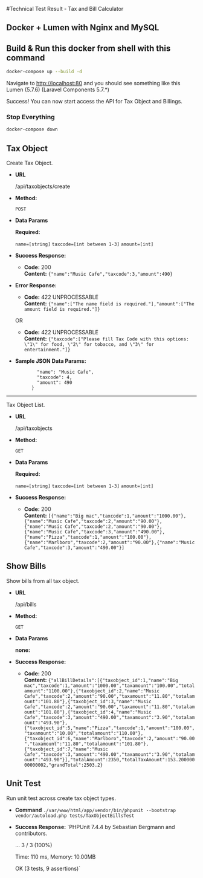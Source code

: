 #Technical Test Result - Tax and Bill Calculator 

## Docker + Lumen with Nginx and MySQL

## Build & Run this docker from shell with this command
```bash
docker-compose up --build -d
```

Navigate to [http://localhost:80](http://localhost:80) and you should see something like this
Lumen (5.7.6) (Laravel Components 5.7.*)

Success! You can now start access the API for Tax Object and Billings.


### Stop Everything

```bash
docker-compose down
```

**Tax Object**
----
  Create Tax Object.

* **URL**

  /api/taxobjects/create

* **Method:**

  `POST`
  
* **Data Params**

   **Required:**
 
   `name=[string]`
   `taxcode=[int between 1-3]`
   `amount=[int]`

* **Success Response:**

  * **Code:** 200 <br />
    **Content:** `{"name":"Music Cafe","taxcode":3,"amount":490}`
 
* **Error Response:**

  * **Code:** 422 UNPROCESSABLE <br />
    **Content:** `{"name":["The name field is required."],"amount":["The amount field is required."]}`

  OR

  * **Code:** 422 UNPROCESSABLE <br />
    **Content:** `{"taxcode":["Please fill Tax Code with this options: \"1\" for food, \"2\" for tobacco, and \"3\" for entertainment."]}`

* **Sample JSON Data Params:**

  ```	{
		  "name": "Music Cafe",
		  "taxcode": 4,
		  "amount": 490
		}
  ```


----
  Tax Object List.

* **URL**

  /api/taxobjects

* **Method:**

  `GET`
  
* **Data Params**

   **Required:**
 
   `name=[string]`
   `taxcode=[int between 1-3]`
   `amount=[int]`

* **Success Response:**

  * **Code:** 200 <br />
    **Content:** `[{"name":"Big mac","taxcode":1,"amount":"1000.00"},{"name":"Music Cafe","taxcode":2,"amount":"90.00"},{"name":"Music Cafe","taxcode":2,"amount":"90.00"},{"name":"Music Cafe","taxcode":3,"amount":"490.00"},{"name":"Pizza","taxcode":1,"amount":"100.00"},{"name":"Marlboro","taxcode":2,"amount":"90.00"},{"name":"Music Cafe","taxcode":3,"amount":"490.00"}]`
 

**Show Bills**
----
  Show bills from all tax object.

* **URL**

  /api/bills

* **Method:**

  `GET`
  
* **Data Params**

   **none:**

* **Success Response:**

  * **Code:** 200 <br />
    **Content:** `{"allBillDetails":[{"taxobject_id":1,"name":"Big mac","taxcode":1,"amount":"1000.00","taxamount":"100.00","totalamount":"1100.00"},{"taxobject_id":2,"name":"Music Cafe","taxcode":2,"amount":"90.00","taxamount":"11.80","totalamount":"101.80"},{"taxobject_id":3,"name":"Music Cafe","taxcode":2,"amount":"90.00","taxamount":"11.80","totalamount":"101.80"},{"taxobject_id":4,"name":"Music Cafe","taxcode":3,"amount":"490.00","taxamount":"3.90","totalamount":"493.90"},{"taxobject_id":5,"name":"Pizza","taxcode":1,"amount":"100.00","taxamount":"10.00","totalamount":"110.00"},{"taxobject_id":6,"name":"Marlboro","taxcode":2,"amount":"90.00","taxamount":"11.80","totalamount":"101.80"},{"taxobject_id":7,"name":"Music Cafe","taxcode":3,"amount":"490.00","taxamount":"3.90","totalamount":"493.90"}],"totalAmount":2350,"totalTaxAmount":153.20000000000002,"grandTotal":2503.2}`
 

**Unit Test**
----
  Run unit test across create tax object types.

  * **Command**
  `./var/www/html/app/vendor/bin/phpunit --bootstrap vendor/autoload.php tests/TaxObjectBillsTest`

  * **Success Response:**
  `PHPUnit 7.4.4 by Sebastian Bergmann and contributors.

    ...                                                                 3 / 3 (100%)

    Time: 110 ms, Memory: 10.00MB

    OK (3 tests, 9 assertions)`




